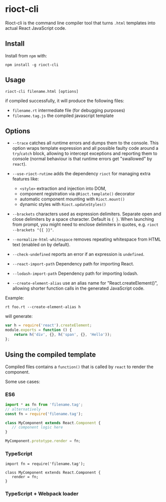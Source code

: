 # rioct-cli

Rioct-cli is the command line compiler tool that turns `.html` templates into actual React JavaScript code.

## Install

Install from `npm` with:

```
npm install -g rioct-cli
```

## Usage

```
rioct-cli filename.html [options]
```

if compiled successfully, it will produce the following files:

- `filename.rt` intermediate file (for debugging purposes)
- `filename.tag.js` the compiled javascript template


## Options

- `--trace` catches all runtime errors and dumps them to the console. This option wraps template
expression and all possible faulty code around a `try`/`catch` block, allowing to intercept
exceptions and reporting them to console (normal behaviour is that runtime errors get "swallowed"
by `react`).

- `--use-rioct-rutime` adds the dependency `rioct` for managing extra features like:
   - `<style>` extraction and injection into DOM,
   - component registration via `@Rioct.template()` decorator
   - automatic component mounting with `Rioct.mount()`
   - dynamic styles with `Rioct.updateStyles()`

- `--brackets` characters used as expression delimiters. Separate open and close delimiters by a space
character. Default is `{ }`. When launching from prompt, you might need to enclose delimiters in quotes,
e.g. `rioct --brackets "{{ }}"`.

- `--normalize-html-whitespace` removes repeating whitespace from HTML text (enabled on by default).

- `--check-undefined` reports an error if an expression is `undefined`.

- `--react-import-path` Dependency path for importing React.

- `--lodash-import-path` Dependency path for importing lodash.

- `--create-element-alias` use an alias name for "React.createElement()", allowing shorter function calls in the generated JavaScript code.

Example:
```
rt foo.rt --create-element-alias h
```
will generate:
```js
var h = require('react').createElement;
module.exports = function () {
    return h('div', {}, h('span', {}, 'Hello'));
};
```

## Using the compiled template

Compiled files contains a `function()` that is called by `react` to render the component.

Some use cases:

### ES6

```js
import * as fn from 'filename.tag';
// alternatively
const fn = require('filename.tag');

class MyComponent extends React.Component {
   // component logic here
}

MyComponent.prototype.render = fn;
```

### TypeScript

```
import fn = require('filename.tag');

class MyComponent extends React.Component {
   render = fn;
}
```

### TypeScript + Webpack loader



